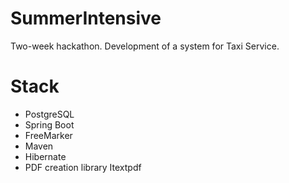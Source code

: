 # SummerIntensive
Two-week hackathon. Development of a system for Taxi Service.

<h1> Stack </h2>
<ul>
  <li>
    PostgreSQL
  </li>
  <li>
    Spring Boot
  </li>
  <li>
    FreeMarker
  </li>
  <li>
    Maven
  </li>
  <li>
    Hibernate
  </li>
  <li>
    PDF creation library Itextpdf
  </li>
</ul>
